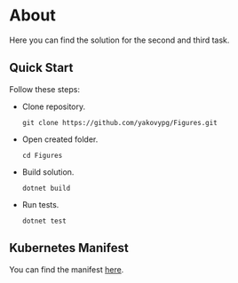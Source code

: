 # About
Here you can find the solution for the second and third task.

## Quick Start
Follow these steps:
- Clone repository.
  ```
  git clone https://github.com/yakovypg/Figures.git
  ```
- Open created folder.
  ```
  cd Figures
  ```
- Build solution.
  ```
  dotnet build
  ```
- Run tests.
  ```
  dotnet test
  ```

## Kubernetes Manifest
You can find the manifest [here](https://github.com/yakovypg/Figures/blob/master/webapp-deployment.yaml).
